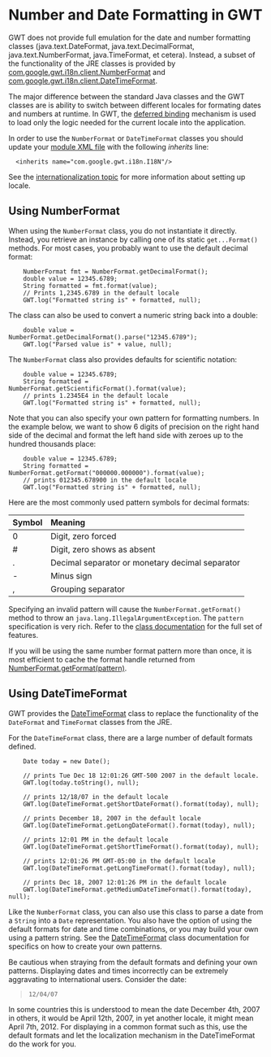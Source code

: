 # Number and Date Formatting in GWT #

GWT does not provide full emulation for the date and number formatting classes (java.text.DateFormat, java.text.DecimalFormat, java.text.NumberFormat, java.TimeFormat, et cetera).   Instead, a subset of the functionality of the JRE classes is provided by  [com.google.gwt.i18n.client.NumberFormat](http://google-web-toolkit.googlecode.com/svn/javadoc/1.5/com/google/gwt/i18n/client/NumberFormat.html) and  [com.google.gwt.i18n.client.DateTimeFormat](http://google-web-toolkit.googlecode.com/svn/javadoc/1.5/com/google/gwt/i18n/client/DateTimeFormat.html).

The major difference between the standard Java classes and the GWT classes are is ability to switch between different locales for  formating dates and numbers at runtime.  In GWT, the [deferred binding](DevGuideDeferredBinding.md) mechanism is used to load only the logic needed for the current locale into the application.

In order to use the `NumberFormat` or `DateTimeFormat` classes you should update your [module XML file](DevGuideModuleXml.md) with the following _inherits_ line:

```
  <inherits name="com.google.gwt.i18n.I18N"/>
```

See the [internationalization topic](DevGuideInternationalization.md) for more information about setting up locale.


## Using NumberFormat ##

When using the `NumberFormat` class, you do not instantiate it directly.  Instead, you retrieve an instance by calling one of its static `get...Format()` methods. For most cases, you probably want to use the default decimal format:

```
    NumberFormat fmt = NumberFormat.getDecimalFormat();
    double value = 12345.6789;
    String formatted = fmt.format(value);
    // Prints 1,2345.6789 in the default locale
    GWT.log("Formatted string is" + formatted, null);
```

The class can also be used to convert a numeric string back into a double:

```
    double value = NumberFormat.getDecimalFormat().parse("12345.6789");
    GWT.log("Parsed value is" + value, null);
```

The `NumberFormat` class also provides defaults for scientific notation:

```
    double value = 12345.6789;
    String formatted = NumberFormat.getScientificFormat().format(value);
    // prints 1.2345E4 in the default locale
    GWT.log("Formatted string is" + formatted, null);
```

Note that you can also specify your own pattern for formatting numbers. In the example below, we want to show 6 digits of precision on the right hand side of the decimal and format the left hand side with zeroes up to the hundred thousands place:

```
    double value = 12345.6789;
    String formatted = NumberFormat.getFormat("000000.000000").format(value);
    // prints 012345.678900 in the default locale
    GWT.log("Formatted string is" + formatted, null);
```


Here are the most commonly used pattern symbols for decimal formats:

| Symbol | Meaning |
|:-------|:--------|
| 0  	| Digit, zero forced |
| # 	| Digit, zero shows as absent |
| . 	| Decimal separator or monetary decimal separator |
| - 	| Minus sign |
| , 	| Grouping separator |

Specifying an invalid pattern will cause the `NumberFormat.getFormat()`
method to throw an `java.lang.IllegalArgumentException`.  The `pattern` specification is very rich.  Refer to the [class documentation](http://google-web-toolkit.googlecode.com/svn/javadoc/1.5/com/google/gwt/i18n/client/NumberFormat.html) for the full set of features.

If you will be using the same number format pattern more than once, it is most efficient to cache the format handle returned from [NumberFormat.getFormat(pattern)](http://google-web-toolkit.googlecode.com/svn/javadoc/1.5/com/google/gwt/i18n/client/NumberFormat.html#getFormat(java.lang.String)).


## Using DateTimeFormat ##

GWT provides the [DateTimeFormat](http://google-web-toolkit.googlecode.com/svn/javadoc/1.5/com/google/gwt/i18n/client/DateTimeFormat.html) class to replace the functionality of the `DateFormat` and `TimeFormat` classes from the JRE.

For the `DateTimeFormat` class, there are a large number of default formats defined.

```
    Date today = new Date();

    // prints Tue Dec 18 12:01:26 GMT-500 2007 in the default locale.
    GWT.log(today.toString(), null);

    // prints 12/18/07 in the default locale
    GWT.log(DateTimeFormat.getShortDateFormat().format(today), null);

    // prints December 18, 2007 in the default locale
    GWT.log(DateTimeFormat.getLongDateFormat().format(today), null);

    // prints 12:01 PM in the default locale
    GWT.log(DateTimeFormat.getShortTimeFormat().format(today), null);

    // prints 12:01:26 PM GMT-05:00 in the default locale
    GWT.log(DateTimeFormat.getLongTimeFormat().format(today), null);

    // prints Dec 18, 2007 12:01:26 PM in the default locale
    GWT.log(DateTimeFormat.getMediumDateTimeFormat().format(today), null);
```

Like the `NumberFormat` class, you can also use this class to parse a date from a `String` into a `Date` representation.  You also have the option of using the default formats for date and time combinations, or you may build your own using a pattern string.  See the [DateTimeFormat](http://google-web-toolkit.googlecode.com/svn/javadoc/1.5/com/google/gwt/i18n/client/DateTimeFormat.html) class documentation for specifics on how to create your own patterns.

Be cautious when straying from the default formats and defining your own patterns.  Displaying dates and times incorrectly can be extremely aggravating to international users.  Consider the date:

> `12/04/07`

In some countries this is understood to mean the date  December 4th, 2007 in others, it would be April 12th, 2007, in yet another locale, it might mean April 7th, 2012.  For displaying in a common format such as this, use the default formats and let the localization mechanism in the DateTimeFormat do the work for you.